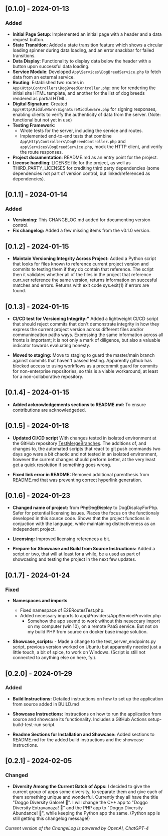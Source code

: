 ## [0.1.0] - 2024-01-13

### Added

- **Initial Page Setup**: Implemented an initial page with a header and a data request button.
- **State Transition**: Added a state transition feature which shows a circular loading spinner during data loading, and an error snackbar for failed transitions.
- **Data Display**: Functionality to display data below the header with a button upon successful data loading.
- **Service Module**: Developed `App\Services\DogBreedService.php` to fetch data from an external service.
- **Routing**: Established two routes in `App\Http\Controllers\DogBreedController.php`: one for rendering the initial site HTML template, and another for the list of dog breeds rendered as partial HTML.
- **Digital Signature**: Created `App\Http\MiddleWare\SignatureMiddleware.php` for signing responses, enabling clients to verify the authenticity of data from the server. (Note: functional but not yet in use)
- **Testing Framework**: 
  - Wrote tests for the server, including the service and routes.
  - Implemented end-to-end tests that combine `App\Http\Controllers\DogBreedController.php` and `app\Services\DogBreedService.php`, mock the HTTP client, and verify the route responses.
- **Project documentation**: README.md as an entry point for the project.
- **License handling**: LICENSE file for the project, as well as THIRD_PARTY_LICENSES for crediting third party dependencies (some dependencies not part of version control, but linked/referenced as dependencies).
  
## [0.1.1] - 2024-01-14

### Added

- **Versioning:** This CHANGELOG.md added for documenting version control.
- **Fix changelog:** Added a few missing items from the v0.1.0 version.

## [0.1.2] - 2024-01-15

- **Maintain Versioning Integrity Across Project:**  Added a Python script that looks for files known to reference current project version and commits to testing them if they do contain that reference. The script then it validates whether all of the files in the project that reference curr_ver reference the same version, returns information on succesful matches and errors. Returns with exit code sys.exit(1) if errors are found.

## [0.1.3] - 2024-01-15

- **CI/CD test for Versioning Integrity:"** Added a lightweight CI/CD script that should reject commits that don't demonstrate integrity in how they express the current project version across different files and/or communincation paths ways. Expressing the same information across all fronts is important; it is not only a mark of diligence, but also a valuable indicator towards evaluating honesty.

- **Moved to staging:** Move to staging to guard the master/main branch against commits that haven't passed testing. Apparently github has blocked access to using workflows as a precommit guard for commits for non-enterprise repositories, so this is a viable workaround, at least for a non-collaborative repository.

## [0.1.4] - 2024-01-15

- **Added acknowledgements sections to README.md:** To ensure contributions are acknowledgeded.

## [0.1.5] - 2024-01-18

- **Updated CI/CD script** With changes tested in isolated environment at the GitHub repository [TestMergeBranches](https://github.com/mittons/TestMergeBranches). The additions of, and changes to, the automated scripts that react to git push commands two days ago were a bit chaotic and not tested in an isolated environment, however the current changes should perform better, at the very least get a quick resolution if something goes wrong.

- **Fixed link error in README:** Removed additional parenthesis from README.md that was preventing correct hyperlink generation.

## [0.1.6] - 2024-01-23

- **Changed name of project:** from ~~PhpDogDisplay~~ to DogDisplayForPhp. Safer for potential licensing issues. Places the focus on the functionaly developed in this source code. Shows that the project functions in conjuction with the language, while maintaining distinctiveness as an independent project.

- **Licensing:** Improved licensing references a bit.

- **Prepare for Showcase and Build from Source Instructions:** Added a script or two, that will at least for a while, be a used as part of showcasing and testing the project in the next few updates.

## [0.1.7] - 2024-01-24

### Fixed

- **Namespaces and imports** 
  - Fixed namespace of E2ERoutesTest.php. 
  - Added necessary imports to app\Providers\AppServiceProvider.php
    - Somehow the app seemd to work without this neseccary import on my computer (win 10), on a remote PaaS service. But not on my build PHP from source on docker base image solution.

 - **Showcase_scripts:** - Made a change to the test_server_endpoints.py script, previous version worked on Ubuntu but apparently needed just a little touch, a bit of spice, to work on Windows. (Script is still not connected to anything else on here, fyi).



## [0.2.0] - 2024-01-29

### Added

- **Build Instructions:** Detailed instructions on how to set up the application from source added in BUILD.md

- **Showcase Instructions:** Instructions on how to run the application from source and showcase its functionality. Includes a GitHub Actions setup-build-test-run script.

- **Readme Sections for Installation and Showcase:** Added sections to README.md for the added build instructions and the showcase instructions.

## [0.2.1] - 2024-02-05

### Changed

- **Diversity Among the Current Batch of Apps:** I decided to give the current group of apps some diversity, to separate them and give each of them something unique and wonderful. Currently they all have the title "Doggo Diversity Galore! 🐶". I will change the C++ app to "Doggo Diversity Extravanaza! 🐶" and the PHP app to "Doggo Diversity Abundance! 🐶", while keeping the Python app the same. (Python app is still getting this changelog message!)



*Current version of the ChangeLog is powered by OpenAI, ChatGPT-4*

